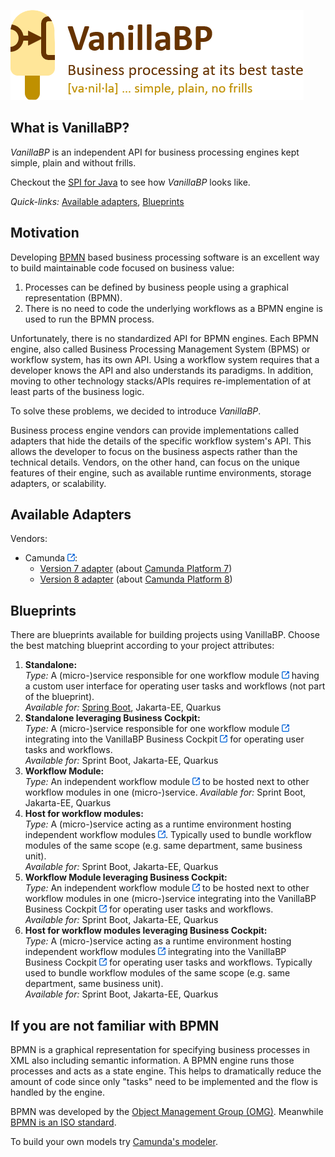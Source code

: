 ![VanillaBP](./vanillabp-headline.png)

## What is VanillaBP?

*VanillaBP* is an independent API for business processing engines kept simple, plain and without frills.

Checkout the [SPI for Java](https://github.com/vanillabp/spi-for-java) to see how *VanillaBP* looks like.

*Quick-links:* [Available adapters](#available-adapters), [Blueprints](#blueprints)

## Motivation

Developing [BPMN](#if-you-are-not-familiar-with-bpmn) based business processing software is an excellent way to build maintainable code focused on business value:

1. Processes can be defined by business people using a graphical representation (BPMN).
1. There is no need to code the underlying workflows as a BPMN engine is used to run the BPMN process.

Unfortunately, there is no standardized API for BPMN engines. Each BPMN engine, also called Business Processing Management System (BPMS) or workflow system, has its own API. Using a workflow system requires that a developer knows the API and also understands its paradigms. In addition, moving to other technology stacks/APIs requires re-implementation of at least parts of the business logic.

To solve these problems, we decided to introduce *VanillaBP*.

Business process engine vendors can provide implementations called adapters that hide the details of the specific workflow system's API. This allows the developer to focus on the business aspects rather than the technical details. Vendors, on the other hand, can focus on the unique features of their engine, such as available runtime environments, storage adapters, or scalability.

## Available Adapters

Vendors:

* Camunda [<img src="./external-link.png">](https://camunda.com):
    * [Version 7 adapter](https://github.com/camunda-community-hub/vanillabp-camunda7-adapter) (about [Camunda Platform 7](https://docs.camunda.org))
    * [Version 8 adapter](https://github.com/camunda-community-hub/vanillabp-camunda8-adapter) (about [Camunda Platform 8](https://docs.camunda.io))

## Blueprints

There are blueprints available for building projects using VanillaBP. Choose the best matching blueprint according to your project attributes:

1. **Standalone:**<br>
   *Type:* A (micro-)service responsible for one workflow module [<img src="./external-link.png">](https://github.com/vanillabp/spring-boot-support#workflow-modules)
   having a custom user interface for operating user tasks and workflows (not part of the blueprint).<br>
   *Available for:* [Spring Boot](https://github.com/vanillabp/blueprint-workflowmodule-springboot-standalone), Jakarta-EE, Quarkus
1. **Standalone leveraging Business Cockpit:**<br>
   *Type:* A (micro-)service responsible for one workflow module [<img src="./external-link.png">](https://github.com/vanillabp/spring-boot-support#workflow-modules)
   integrating into the VanillaBP Business Cockpit [<img src="./external-link.png">](https://github.com/vanillabp/business-cockpit)
   for operating user tasks and workflows.<br>
   *Available for:* Sprint Boot, Jakarta-EE, Quarkus
1. **Workflow Module:**<br>
   *Type:* An independent workflow module [<img src="./external-link.png">](https://github.com/vanillabp/spring-boot-support#workflow-modules)
   to be hosted next to other workflow modules in one (micro-)service.
   *Available for:* Sprint Boot, Jakarta-EE, Quarkus
1. **Host for workflow modules:**<br>
   *Type:* A (micro-)service acting as a runtime environment hosting independent
   workflow modules [<img src="./external-link.png">](https://github.com/vanillabp/spring-boot-support#workflow-modules).
   Typically used to bundle workflow modules of the same scope (e.g. same department, same business unit).<br>
   *Available for:* Sprint Boot, Jakarta-EE, Quarkus
1. **Workflow Module leveraging Business Cockpit:**<br>
   *Type:* An independent workflow module [<img src="./external-link.png">](https://github.com/vanillabp/spring-boot-support#workflow-modules)
   to be hosted next to other workflow modules in one (micro-)service
   integrating into the VanillaBP Business Cockpit [<img src="./external-link.png">](https://github.com/vanillabp/business-cockpit)
   for operating user tasks and workflows.<br>
   *Available for:* Sprint Boot, Jakarta-EE, Quarkus
1. **Host for workflow modules leveraging Business Cockpit:**<br>
   *Type:* A (micro-)service acting as a runtime environment hosting independent
   workflow modules [<img src="./external-link.png">](https://github.com/vanillabp/spring-boot-support#workflow-modules)
   integrating into the VanillaBP Business Cockpit [<img src="./external-link.png">](https://github.com/vanillabp/business-cockpit)
   for operating user tasks and workflows. 
   Typically used to bundle workflow modules of the same scope (e.g. same department, same business unit).<br>
   *Available for:* Sprint Boot, Jakarta-EE, Quarkus

## If you are not familiar with BPMN

BPMN is a graphical representation for specifying business processes in XML also including semantic information. A BPMN engine runs those processes and acts as a state engine. This helps to dramatically reduce the amount of code since only "tasks" need to be implemented and the flow is handled by the engine.

BPMN was developed by the [Object Management Group (OMG)](https://www.omg.org/bpmn/). Meanwhile [BPMN is an ISO standard](https://www.iso.org/standard/62652.html).

To build your own models try [Camunda's modeler](https://camunda.com/de/download/modeler/).
